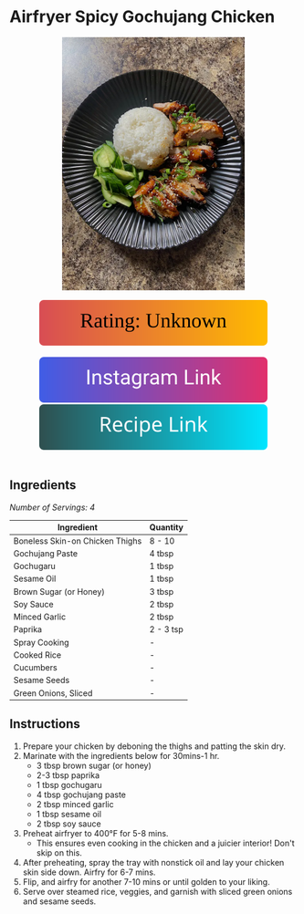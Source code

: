 # Airfryer Spicy Gochujang Chicken
<p align="center">
  <img src="images/airfryer-spicy-gochujang-chicken.webp" width="320" height="444">
</p>

<div align="center">
  <img src="../../graphics/svg/stars-unknown.svg" alt="Rating">
</div>

<br>

<div align="center">
  <a href="https://www.instagram.com/reel/CpiaR_QsjEy/?fbclid=IwAR2HI0t8xfGjNWad0bjEP13F8yAdyd_nxit9DBoMI_WkxWMX7-0EFznLMW0">
    <img src="../../graphics/svg/link-button-instagram.svg" alt="Instagram Link">
  </a>
</div>

<div align="center">
  <a href="https://www.provecho.bio/purchased-recipes/9nkru8pzb4406mu9">
    <img src="../../graphics/svg/link-button-recipe.svg" alt="Recipe Link">
  </a>
</div>

<br>

## Ingredients
*Number of Servings: 4*

| Ingredient | Quantity |
| --- | --- |
| Boneless Skin-on Chicken Thighs | 8 - 10 |
| Gochujang Paste | 4 tbsp |
| Gochugaru | 1 tbsp |
| Sesame Oil | 1 tbsp |
| Brown Sugar (or Honey) | 3 tbsp |
| Soy Sauce | 2 tbsp |
| Minced Garlic | 2 tbsp |
| Paprika | 2 - 3 tsp |
| Spray Cooking | - |
| Cooked Rice | - |
| Cucumbers | - |
| Sesame Seeds | - |
| Green Onions, Sliced | - |

## Instructions
1. Prepare your chicken by deboning the thighs and patting the skin dry.
2. Marinate with the ingredients below for 30mins-1 hr.
    - 3 tbsp brown sugar (or honey)
    - 2-3 tbsp paprika
    - 1 tbsp gochugaru
    - 4 tbsp gochujang paste
    - 2 tbsp minced garlic
    - 1 tbsp sesame oil
    - 2 tbsp soy sauce
3. Preheat airfryer to 400°F for 5-8 mins.
    - This ensures even cooking in the chicken and a juicier interior! Don't skip on this.
4. After preheating, spray the tray with nonstick oil and lay your chicken skin side down. Airfry for 6-7 mins.
5. Flip, and airfry for another 7-10 mins or until golden to your liking.
6. Serve over steamed rice, veggies, and garnish with sliced green onions and sesame seeds.
